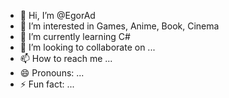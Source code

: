 - 👋 Hi, I’m @EgorAd
- 👀 I’m interested in Games, Anime, Book, Cinema
- 🌱 I’m currently learning С#
- 💞️ I’m looking to collaborate on ...
- 📫 How to reach me ...
- 😄 Pronouns: ...
- ⚡ Fun fact: ...

<!---
EgorAd/EgorAd is a ✨ special ✨ repository because its `README.md` (this file) appears on your GitHub profile.
You can click the Preview link to take a look at your changes.
--->
